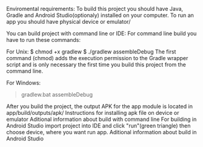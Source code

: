 Enviromental requirements: To build this project you should have Java, Gradle and Android Studio(optionaly) installed on your computer. To run an app you should have physical device or emulator/

You can build project with command line or IDE: For command line build you have to run these commands:

For Unix: 
$ chmod +x gradlew 
$ ./gradlew assembleDebug 
The first command (chmod) adds the execution permission to the Gradle wrapper script and is only necessary the first time you build this project from the command line.

For Windows: 
> gradlew.bat assembleDebug 

After you build the project, the output APK for the app module is located in app/build/outputs/apk/
Instructions for installing apk file on device or emulator
Aditional information about build with command line
For building in Android Studio import project into IDE and click "run"(green triangle) then choose device, where you want run app. Aditional information about build in Android Studio